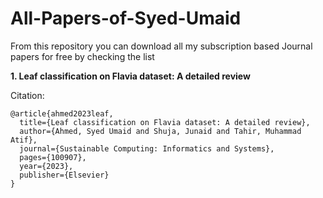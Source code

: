 # All-Papers-of-Syed-Umaid
From this repository you can download all my subscription based Journal papers for free by checking the list

**1. Leaf classification on Flavia dataset: A detailed review**

Citation:
```
@article{ahmed2023leaf,
  title={Leaf classification on Flavia dataset: A detailed review},
  author={Ahmed, Syed Umaid and Shuja, Junaid and Tahir, Muhammad Atif},
  journal={Sustainable Computing: Informatics and Systems},
  pages={100907},
  year={2023},
  publisher={Elsevier}
}
```
